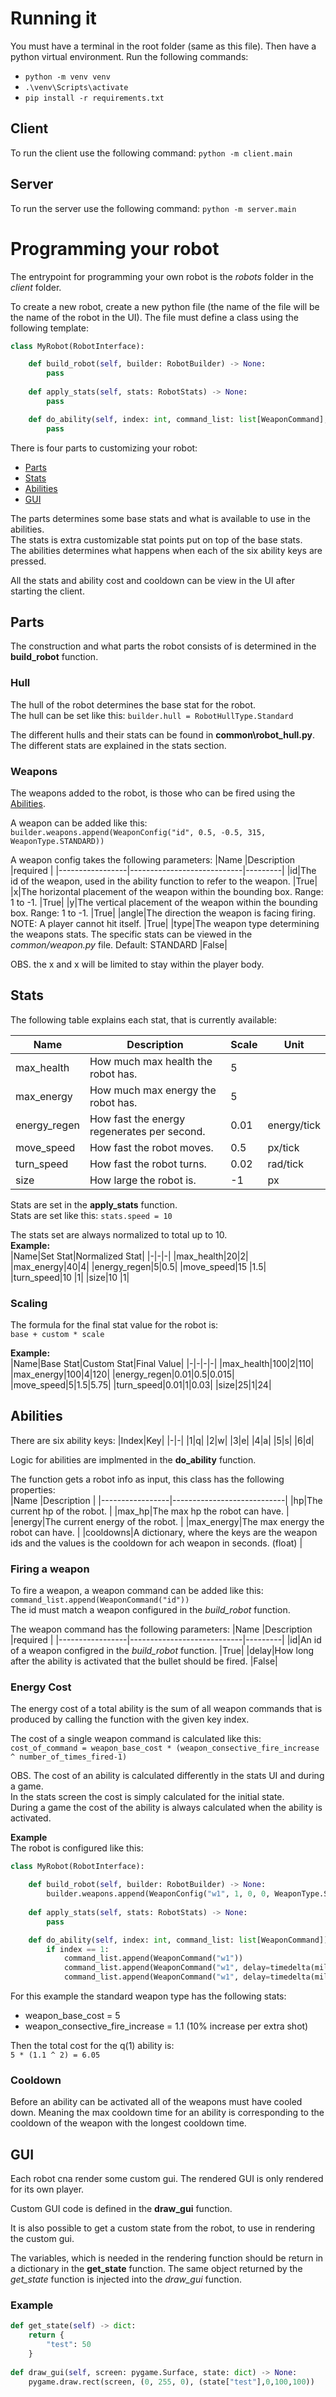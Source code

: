# Running it
You must have a terminal in the root folder (same as this file).
Then have a python virtual environment. Run the following commands:
* `python -m venv venv`
* `.\venv\Scripts\activate`
* `pip install -r requirements.txt`

## Client
To run the client use the following command:
`python -m client.main`

## Server
To run the server use the following command:
`python -m server.main`
  
  

# Programming your robot
The entrypoint for programming your own robot is the _robots_ folder in the _client_ folder.

To create a new robot, create a new python file (the name of the file will be the name of the robot in the UI). The file must define a class using the following template:  
```python
class MyRobot(RobotInterface):

    def build_robot(self, builder: RobotBuilder) -> None:
        pass
    
    def apply_stats(self, stats: RobotStats) -> None:
        pass

    def do_ability(self, index: int, command_list: list[WeaponCommand], info: RobotInfo) -> None:
        pass
```

There is four parts to customizing your robot:
* [Parts](#parts)
* [Stats](#stats)
* [Abilities](#abilities)
* [GUI](#gui)

The parts determines some base stats and what is available to use in the abilities.  
The stats is extra customizable stat points put on top of the base stats.  
The abilities determines what happens when each of the six ability keys are pressed.

All the stats and ability cost and cooldown can be view in the UI after starting the client.

## Parts
The construction and what parts the robot consists of is determined in the __build_robot__ function.

### Hull
The hull of the robot determines the base stat for the robot.  
The hull can be set like this: `builder.hull = RobotHullType.Standard`  
  
The different hulls and their stats can be found in __common\robot_hull.py__.  
The different stats are explained in the stats section.

### Weapons
The weapons added to the robot, is those who can be fired using the [Abilities](#abilities).
  
A weapon can be added like this:  
`builder.weapons.append(WeaponConfig("id", 0.5, -0.5, 315, WeaponType.STANDARD))`

A weapon config takes the following parameters:
|Name             |Description                 |required    |
|-----------------|----------------------------|---------|
|id|The id of the weapon, used in the ability function to refer to the weapon. |True|
|x|The horizontal placement of the weapon within the bounding box. Range: 1 to -1.  |True|
|y|The vertical placement of the weapon within the bounding box. Range: 1 to -1. |True|
|angle|The direction the weapon is facing firing. NOTE: A player cannot hit itself. |True|
|type|The weapon type determining the weapons stats. The specific stats can be viewed in the _common/weapon.py_ file. Default: STANDARD |False|

OBS. the x and x will be limited to stay within the player body. 

## Stats
The following table explains each stat, that is currently available:

|Name             |Description                 |Scale    |Unit     |
|-----------------|----------------------------|---------|---------|
|max_health|How much max health the robot has. |5||
|max_energy|How much max energy the robot has. |5||
|energy_regen|How fast the energy regenerates per second. |0.01|energy/tick|
|move_speed|How fast the robot moves. |0.5|px/tick|
|turn_speed|How fast the robot turns. |0.02|rad/tick|
|size|How large the robot is. |-1|px|

  
Stats are set in the __apply_stats__ function.  
Stats are set like this: `stats.speed = 10`
  
The stats set are always normalized to total up to 10.  
__Example:__  
|Name|Set Stat|Normalized Stat|
|-|-|-|
|max_health|20|2|
|max_energy|40|4|
|energy_regen|5|0.5|
|move_speed|15 |1.5|
|turn_speed|10 |1|
|size|10 |1|


### Scaling
The formula for the final stat value for the robot is:  
`base + custom * scale`

__Example:__  
|Name|Base Stat|Custom Stat|Final Value|
|-|-|-|-|
|max_health|100|2|110|
|max_energy|100|4|120|
|energy_regen|0.01|0.5|0.015|
|move_speed|5|1.5|5.75|
|turn_speed|0.01|1|0.03|
|size|25|1|24|


## Abilities
There are six ability keys:
|Index|Key|
|-|-|
|1|q|
|2|w|
|3|e|
|4|a|
|5|s|
|6|d|

Logic for abilities are implmented in the __do_ability__ function.

The function gets a robot info as input, this class has the following properties:  
|Name             |Description                 |
|-----------------|----------------------------|
|hp|The current hp of the robot. |
|max_hp|The max hp the robot can have. |
|energy|The current energy of the robot. |
|max_energy|The max energy the robot can have. |
|cooldowns|A dictionary, where the keys are the weapon ids and the values is the cooldown for ach weapon in seconds. (float) |

### Firing a weapon
To fire a weapon, a weapon command can be added like this:
`command_list.append(WeaponCommand("id"))`  
The id must match a weapon configured in the _build_robot_ function.

The weapon command has the following parameters:
|Name             |Description                 |required    |
|-----------------|----------------------------|---------|
|id|An id of a weapon configred in the _build_robot_ function. |True|
|delay|How long after the ability is activated that the bullet should be fired.  |False|

### Energy Cost
The energy cost of a total ability is the sum of all weapon commands that is produced by calling the function with the given key index.  
  
The cost of a single weapon command is calculated like this:
`cost_of_command = weapon_base_cost * (weapon_consective_fire_increase ^ number_of_times_fired-1)`  
  
OBS. The cost of an ability is calculated differently in the stats UI and during a game.  
In the stats screen the cost is simply calculated for the initial state.  
During a game the cost of the ability is always calculated when the ability is activated.

__Example__  
The robot is configured like this:  
```python
class MyRobot(RobotInterface):

    def build_robot(self, builder: RobotBuilder) -> None:
        builder.weapons.append(WeaponConfig("w1", 1, 0, 0, WeaponType.STANDARD))
    
    def apply_stats(self, stats: RobotStats) -> None:
        pass

    def do_ability(self, index: int, command_list: list[WeaponCommand]) -> None:
        if index == 1:
            command_list.append(WeaponCommand("w1"))
            command_list.append(WeaponCommand("w1", delay=timedelta(milliseconds=100)))
            command_list.append(WeaponCommand("w1", delay=timedelta(milliseconds=200)))
```

For this example the standard weapon type has the following stats:  
- weapon_base_cost = 5  
- weapon_consective_fire_increase = 1.1 (10% increase per extra shot)  

Then the total cost for the q(1) ability is:  
`5 * (1.1 ^ 2) = 6.05`

### Cooldown
Before an ability can be activated all of the weapons must have cooled down. Meaning the max cooldown time for an ability is corresponding to the cooldown of the weapon with the longest cooldown time.

## GUI
Each robot cna render some custom gui. The rendered GUI is only rendered for its own player.

Custom GUI code is defined in the __draw_gui__ function.

It is also possible to get a custom state from the robot, to use in rendering the custom gui.

The variables, which is needed in the rendering function should be return in a dictionary in the __get_state__ function. The same object returned by the _get_state_ function is injected into the _draw_gui_ function.

### Example  
```python
def get_state(self) -> dict:
    return {
        "test": 50
    }
    
def draw_gui(self, screen: pygame.Surface, state: dict) -> None:
    pygame.draw.rect(screen, (0, 255, 0), (state["test"],0,100,100))
```
